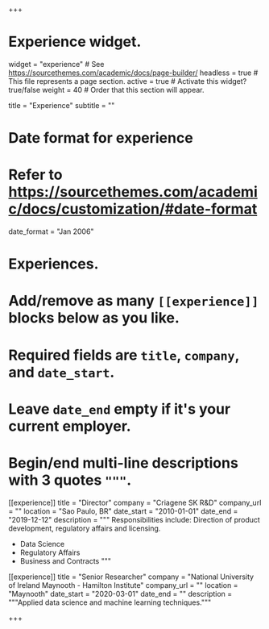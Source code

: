 +++
# Experience widget.
widget = "experience"  # See https://sourcethemes.com/academic/docs/page-builder/
headless = true  # This file represents a page section.
active = true  # Activate this widget? true/false
weight = 40  # Order that this section will appear.

title = "Experience"
subtitle = ""

# Date format for experience
#   Refer to https://sourcethemes.com/academic/docs/customization/#date-format
date_format = "Jan 2006"

# Experiences.
#   Add/remove as many `[[experience]]` blocks below as you like.
#   Required fields are `title`, `company`, and `date_start`.
#   Leave `date_end` empty if it's your current employer.
#   Begin/end multi-line descriptions with 3 quotes `"""`.
[[experience]]
  title = "Director"
  company = "Criagene SK R&D"
  company_url = ""
  location = "Sao Paulo, BR"
  date_start = "2010-01-01"
  date_end = "2019-12-12"
  description = """
  Responsibilities include: Direction of product development, regulatory affairs and licensing. 
  
  * Data Science 
  * Regulatory Affairs
  * Business and Contracts
  """

[[experience]]
  title = "Senior Researcher"
  company = "National University of Ireland Maynooth - Hamilton Institute"
  company_url = ""
  location = "Maynooth"
  date_start = "2020-03-01"
  date_end = ""
  description = """Applied data science and machine learning techniques."""

+++

